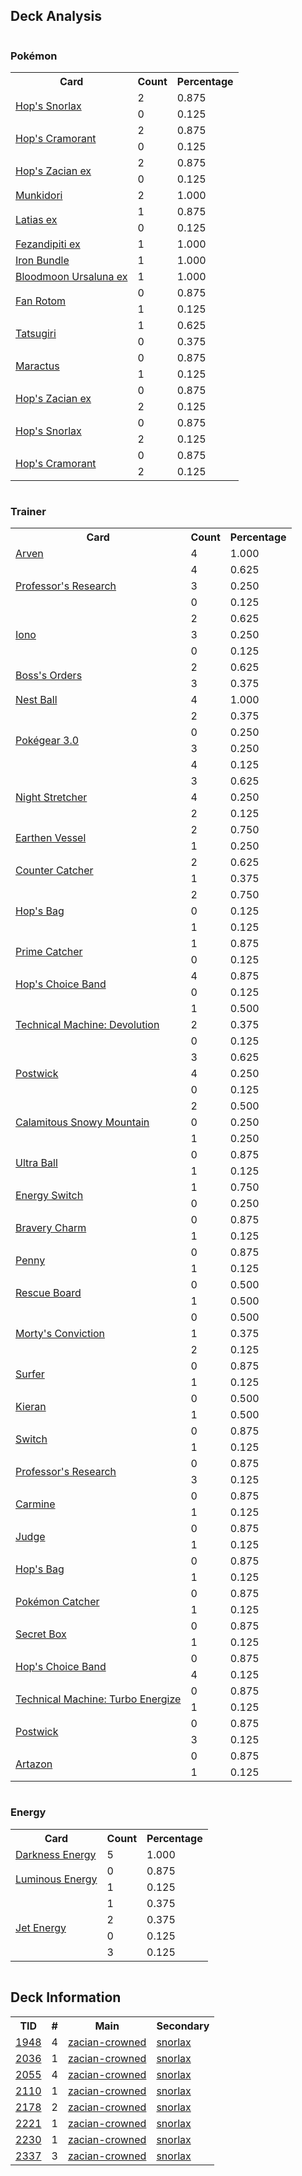 
## Deck Analysis

<div style="display: flex; flex-wrap: wrap;">
<div style="flex: 1; margin-right: 10px;">
<h3>Pokémon</h3><table><tr><th>Card</th><th>Count</th><th>Percentage</th></tr><tr><td rowspan='2'><a href='https://limitlesstcg.com/cards/jp/SV9/75?translate=en'>Hop's Snorlax</a></td><td>2</td><td>0.875</td></tr><tr><td>0</td><td>0.125</td></tr><tr><td rowspan='2'><a href='https://limitlesstcg.com/cards/jp/SV9/87?translate=en'>Hop's Cramorant</a></td><td>2</td><td>0.875</td></tr><tr><td>0</td><td>0.125</td></tr><tr><td rowspan='2'><a href='https://limitlesstcg.com/cards/jp/SV9/69?translate=en'>Hop's Zacian ex</a></td><td>2</td><td>0.875</td></tr><tr><td>0</td><td>0.125</td></tr><tr><td rowspan='1'><a href='https://limitlesstcg.com/cards/TWM/95'>Munkidori</a></td><td>2</td><td>1.000</td></tr><tr><td rowspan='2'><a href='https://limitlesstcg.com/cards/SSP/76'>Latias ex</a></td><td>1</td><td>0.875</td></tr><tr><td>0</td><td>0.125</td></tr><tr><td rowspan='1'><a href='https://limitlesstcg.com/cards/SFA/38'>Fezandipiti ex</a></td><td>1</td><td>1.000</td></tr><tr><td rowspan='1'><a href='https://limitlesstcg.com/cards/PAR/56'>Iron Bundle</a></td><td>1</td><td>1.000</td></tr><tr><td rowspan='1'><a href='https://limitlesstcg.com/cards/TWM/141'>Bloodmoon Ursaluna ex</a></td><td>1</td><td>1.000</td></tr><tr><td rowspan='2'><a href='https://limitlesstcg.com/cards/SCR/118'>Fan Rotom</a></td><td>0</td><td>0.875</td></tr><tr><td>1</td><td>0.125</td></tr><tr><td rowspan='2'><a href='https://limitlesstcg.com/cards/TWM/131'>Tatsugiri</a></td><td>1</td><td>0.625</td></tr><tr><td>0</td><td>0.375</td></tr><tr><td rowspan='2'><a href='https://limitlesstcg.com/cards/jp/SV9/6?translate=en'>Maractus</a></td><td>0</td><td>0.875</td></tr><tr><td>1</td><td>0.125</td></tr><tr><td rowspan='2'><a href='https://limitlesstcg.com/cards/JTG/111'>Hop's Zacian ex</a></td><td>0</td><td>0.875</td></tr><tr><td>2</td><td>0.125</td></tr><tr><td rowspan='2'><a href='https://limitlesstcg.com/cards/JTG/117'>Hop's Snorlax</a></td><td>0</td><td>0.875</td></tr><tr><td>2</td><td>0.125</td></tr><tr><td rowspan='2'><a href='https://limitlesstcg.com/cards/JTG/138'>Hop's Cramorant</a></td><td>0</td><td>0.875</td></tr><tr><td>2</td><td>0.125</td></tr></table>
</div><div style='flex: 1; margin-right: 10px;'><h3>Trainer</h3><table><tr><th>Card</th><th>Count</th><th>Percentage</th></tr><tr><td rowspan='1'><a href='https://limitlesstcg.com/cards/OBF/186'>Arven</a></td><td>4</td><td>1.000</td></tr><tr><td rowspan='3'><a href='https://limitlesstcg.com/cards/SVI/189'>Professor's Research</a></td><td>4</td><td>0.625</td></tr><tr><td>3</td><td>0.250</td></tr><tr><td>0</td><td>0.125</td></tr><tr><td rowspan='3'><a href='https://limitlesstcg.com/cards/PAL/185'>Iono</a></td><td>2</td><td>0.625</td></tr><tr><td>3</td><td>0.250</td></tr><tr><td>0</td><td>0.125</td></tr><tr><td rowspan='2'><a href='https://limitlesstcg.com/cards/PAL/172'>Boss's Orders</a></td><td>2</td><td>0.625</td></tr><tr><td>3</td><td>0.375</td></tr><tr><td rowspan='1'><a href='https://limitlesstcg.com/cards/SVI/181'>Nest Ball</a></td><td>4</td><td>1.000</td></tr><tr><td rowspan='4'><a href='https://limitlesstcg.com/cards/SVI/186'>Pokégear 3.0</a></td><td>2</td><td>0.375</td></tr><tr><td>0</td><td>0.250</td></tr><tr><td>3</td><td>0.250</td></tr><tr><td>4</td><td>0.125</td></tr><tr><td rowspan='3'><a href='https://limitlesstcg.com/cards/SFA/61'>Night Stretcher</a></td><td>3</td><td>0.625</td></tr><tr><td>4</td><td>0.250</td></tr><tr><td>2</td><td>0.125</td></tr><tr><td rowspan='2'><a href='https://limitlesstcg.com/cards/PAR/163'>Earthen Vessel</a></td><td>2</td><td>0.750</td></tr><tr><td>1</td><td>0.250</td></tr><tr><td rowspan='2'><a href='https://limitlesstcg.com/cards/PAR/160'>Counter Catcher</a></td><td>2</td><td>0.625</td></tr><tr><td>1</td><td>0.375</td></tr><tr><td rowspan='3'><a href='https://limitlesstcg.com/cards/jp/SV9/91?translate=en'>Hop's Bag</a></td><td>2</td><td>0.750</td></tr><tr><td>0</td><td>0.125</td></tr><tr><td>1</td><td>0.125</td></tr><tr><td rowspan='2'><a href='https://limitlesstcg.com/cards/TEF/157'>Prime Catcher</a></td><td>1</td><td>0.875</td></tr><tr><td>0</td><td>0.125</td></tr><tr><td rowspan='2'><a href='https://limitlesstcg.com/cards/jp/SV9/92?translate=en'>Hop's Choice Band</a></td><td>4</td><td>0.875</td></tr><tr><td>0</td><td>0.125</td></tr><tr><td rowspan='3'><a href='https://limitlesstcg.com/cards/PAR/177'>Technical Machine: Devolution</a></td><td>1</td><td>0.500</td></tr><tr><td>2</td><td>0.375</td></tr><tr><td>0</td><td>0.125</td></tr><tr><td rowspan='3'><a href='https://limitlesstcg.com/cards/jp/SV9/99?translate=en'>Postwick</a></td><td>3</td><td>0.625</td></tr><tr><td>4</td><td>0.250</td></tr><tr><td>0</td><td>0.125</td></tr><tr><td rowspan='3'><a href='https://limitlesstcg.com/cards/PAL/174'>Calamitous Snowy Mountain</a></td><td>2</td><td>0.500</td></tr><tr><td>0</td><td>0.250</td></tr><tr><td>1</td><td>0.250</td></tr><tr><td rowspan='2'><a href='https://limitlesstcg.com/cards/SVI/196'>Ultra Ball</a></td><td>0</td><td>0.875</td></tr><tr><td>1</td><td>0.125</td></tr><tr><td rowspan='2'><a href='https://limitlesstcg.com/cards/SVI/173'>Energy Switch</a></td><td>1</td><td>0.750</td></tr><tr><td>0</td><td>0.250</td></tr><tr><td rowspan='2'><a href='https://limitlesstcg.com/cards/PAL/173'>Bravery Charm</a></td><td>0</td><td>0.875</td></tr><tr><td>1</td><td>0.125</td></tr><tr><td rowspan='2'><a href='https://limitlesstcg.com/cards/SVI/183'>Penny</a></td><td>0</td><td>0.875</td></tr><tr><td>1</td><td>0.125</td></tr><tr><td rowspan='2'><a href='https://limitlesstcg.com/cards/TEF/159'>Rescue Board</a></td><td>0</td><td>0.500</td></tr><tr><td>1</td><td>0.500</td></tr><tr><td rowspan='3'><a href='https://limitlesstcg.com/cards/TEF/155'>Morty's Conviction</a></td><td>0</td><td>0.500</td></tr><tr><td>1</td><td>0.375</td></tr><tr><td>2</td><td>0.125</td></tr><tr><td rowspan='2'><a href='https://limitlesstcg.com/cards/SSP/187'>Surfer</a></td><td>0</td><td>0.875</td></tr><tr><td>1</td><td>0.125</td></tr><tr><td rowspan='2'><a href='https://limitlesstcg.com/cards/TWM/154'>Kieran</a></td><td>0</td><td>0.500</td></tr><tr><td>1</td><td>0.500</td></tr><tr><td rowspan='2'><a href='https://limitlesstcg.com/cards/SVI/194'>Switch</a></td><td>0</td><td>0.875</td></tr><tr><td>1</td><td>0.125</td></tr><tr><td rowspan='2'><a href='https://limitlesstcg.com/cards/JTG/155'>Professor's Research</a></td><td>0</td><td>0.875</td></tr><tr><td>3</td><td>0.125</td></tr><tr><td rowspan='2'><a href='https://limitlesstcg.com/cards/TWM/145'>Carmine</a></td><td>0</td><td>0.875</td></tr><tr><td>1</td><td>0.125</td></tr><tr><td rowspan='2'><a href='https://limitlesstcg.com/cards/SVI/176'>Judge</a></td><td>0</td><td>0.875</td></tr><tr><td>1</td><td>0.125</td></tr><tr><td rowspan='2'><a href='https://limitlesstcg.com/cards/JTG/147'>Hop's Bag</a></td><td>0</td><td>0.875</td></tr><tr><td>1</td><td>0.125</td></tr><tr><td rowspan='2'><a href='https://limitlesstcg.com/cards/SVI/187'>Pokémon Catcher</a></td><td>0</td><td>0.875</td></tr><tr><td>1</td><td>0.125</td></tr><tr><td rowspan='2'><a href='https://limitlesstcg.com/cards/TWM/163'>Secret Box</a></td><td>0</td><td>0.875</td></tr><tr><td>1</td><td>0.125</td></tr><tr><td rowspan='2'><a href='https://limitlesstcg.com/cards/JTG/148'>Hop's Choice Band</a></td><td>0</td><td>0.875</td></tr><tr><td>4</td><td>0.125</td></tr><tr><td rowspan='2'><a href='https://limitlesstcg.com/cards/PAR/179'>Technical Machine: Turbo Energize</a></td><td>0</td><td>0.875</td></tr><tr><td>1</td><td>0.125</td></tr><tr><td rowspan='2'><a href='https://limitlesstcg.com/cards/JTG/154'>Postwick</a></td><td>0</td><td>0.875</td></tr><tr><td>3</td><td>0.125</td></tr><tr><td rowspan='2'><a href='https://limitlesstcg.com/cards/PAL/171'>Artazon</a></td><td>0</td><td>0.875</td></tr><tr><td>1</td><td>0.125</td></tr></table>
</div><div style='flex: 1; margin-right: 10px;'><h3>Energy</h3><table><tr><th>Card</th><th>Count</th><th>Percentage</th></tr><tr><td rowspan='1'><a href='https://limitlesstcg.com/cards/SVE/15'>Darkness Energy</a></td><td>5</td><td>1.000</td></tr><tr><td rowspan='2'><a href='https://limitlesstcg.com/cards/PAL/191'>Luminous Energy</a></td><td>0</td><td>0.875</td></tr><tr><td>1</td><td>0.125</td></tr><tr><td rowspan='4'><a href='https://limitlesstcg.com/cards/PAL/190'>Jet Energy</a></td><td>1</td><td>0.375</td></tr><tr><td>2</td><td>0.375</td></tr><tr><td>0</td><td>0.125</td></tr><tr><td>3</td><td>0.125</td></tr></table>
</div></div>

## Deck Information

<table>
<tr><th>TID</th><th>#</th><th>Main</th><th>Secondary</th></tr>
<tr><td><a href='https://limitlesstcg.com/tournaments/jp/1948'>1948</a></td><td>4</td><td><a href='https://limitlesstcg.com/decks/list/jp/28992'>zacian-crowned</a></td><td><a href='https://limitlesstcg.com/decks/list/jp/28992'>snorlax</a></td></tr><tr><td><a href='https://limitlesstcg.com/tournaments/jp/2036'>2036</a></td><td>1</td><td><a href='https://limitlesstcg.com/decks/list/jp/30390'>zacian-crowned</a></td><td><a href='https://limitlesstcg.com/decks/list/jp/30390'>snorlax</a></td></tr><tr><td><a href='https://limitlesstcg.com/tournaments/jp/2055'>2055</a></td><td>4</td><td><a href='https://limitlesstcg.com/decks/list/jp/30695'>zacian-crowned</a></td><td><a href='https://limitlesstcg.com/decks/list/jp/30695'>snorlax</a></td></tr><tr><td><a href='https://limitlesstcg.com/tournaments/jp/2110'>2110</a></td><td>1</td><td><a href='https://limitlesstcg.com/decks/list/jp/31539'>zacian-crowned</a></td><td><a href='https://limitlesstcg.com/decks/list/jp/31539'>snorlax</a></td></tr><tr><td><a href='https://limitlesstcg.com/tournaments/jp/2178'>2178</a></td><td>2</td><td><a href='https://limitlesstcg.com/decks/list/jp/32598'>zacian-crowned</a></td><td><a href='https://limitlesstcg.com/decks/list/jp/32598'>snorlax</a></td></tr><tr><td><a href='https://limitlesstcg.com/tournaments/jp/2221'>2221</a></td><td>1</td><td><a href='https://limitlesstcg.com/decks/list/jp/33268'>zacian-crowned</a></td><td><a href='https://limitlesstcg.com/decks/list/jp/33268'>snorlax</a></td></tr><tr><td><a href='https://limitlesstcg.com/tournaments/jp/2230'>2230</a></td><td>1</td><td><a href='https://limitlesstcg.com/decks/list/jp/33411'>zacian-crowned</a></td><td><a href='https://limitlesstcg.com/decks/list/jp/33411'>snorlax</a></td></tr><tr><td><a href='https://limitlesstcg.com/tournaments/jp/2337'>2337</a></td><td>3</td><td><a href='https://limitlesstcg.com/decks/list/jp/35065'>zacian-crowned</a></td><td><a href='https://limitlesstcg.com/decks/list/jp/35065'>snorlax</a></td></tr></table>